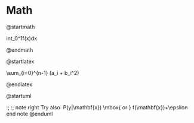 # Math

@startmath

int_0^1f(x)dx

@endmath

@startlatex

\sum_{i=0}^{n-1} (a_i + b_i^2)

@endlatex

@startuml

:<math>int_0^1f(x)dx</math>;
:<math>x^2+y_1+z_12^34</math>;
note right
Try also
<math>d/dxf(x)=lim_(h->0)(f(x+h)-f(x))/h</math>
<latex>P(y|\mathbf{x}) \mbox{ or } f(\mathbf{x})+\epsilon</latex>
end note
@enduml
